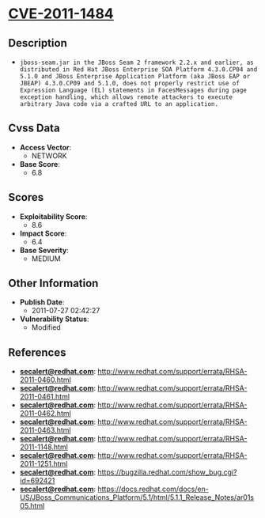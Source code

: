 
# [CVE-2011-1484](http://www.redhat.com/support/errata/RHSA-2011-0460.html)

## Description

- `jboss-seam.jar in the JBoss Seam 2 framework 2.2.x and earlier, as distributed in Red Hat JBoss Enterprise SOA Platform 4.3.0.CP04 and 5.1.0 and JBoss Enterprise Application Platform (aka JBoss EAP or JBEAP) 4.3.0.CP09 and 5.1.0, does not properly restrict use of Expression Language (EL) statements in FacesMessages during page exception handling, which allows remote attackers to execute arbitrary Java code via a crafted URL to an application.`

## Cvss Data

- **Access Vector**:
  - NETWORK
- **Base Score**:
  - 6.8

## Scores

- **Exploitability Score**:
  - 8.6
- **Impact Score**:
  - 6.4
- **Base Severity**:
  - MEDIUM

## Other Information

- **Publish Date**:
  - 2011-07-27 02:42:27
- **Vulnerability Status**:
  - Modified

## References

- **secalert@redhat.com**: http://www.redhat.com/support/errata/RHSA-2011-0460.html
- **secalert@redhat.com**: http://www.redhat.com/support/errata/RHSA-2011-0461.html
- **secalert@redhat.com**: http://www.redhat.com/support/errata/RHSA-2011-0462.html
- **secalert@redhat.com**: http://www.redhat.com/support/errata/RHSA-2011-0463.html
- **secalert@redhat.com**: http://www.redhat.com/support/errata/RHSA-2011-1148.html
- **secalert@redhat.com**: http://www.redhat.com/support/errata/RHSA-2011-1251.html
- **secalert@redhat.com**: https://bugzilla.redhat.com/show_bug.cgi?id=692421
- **secalert@redhat.com**: https://docs.redhat.com/docs/en-US/JBoss_Communications_Platform/5.1/html/5.1.1_Release_Notes/ar01s05.html
